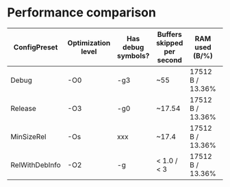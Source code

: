 # Performance comparison
| ConfigPreset   | Optimization level | Has debug symbols? | Buffers skipped per second | RAM used (B/%)   | FLASH used (B/%) |
|----------------|--------------------|--------------------|----------------------------|------------------|------------------|
| Debug          | -O0                | -g3                | ~55                        | 17512 B / 13.36% | 59672 B / 11.38% |
| Release        | -O3                | -g0                | ~17.54                     | 17512 B / 13.36% | 43376 B /  8.27% |
| MinSizeRel     | -Os                | xxx                | ~17.4                      | 17512 B / 13.36% | 43376 B /  8.27% |
| RelWithDebInfo | -O2                | -g                 | < 1.0 / < 3                | 17512 B / 13.36% | 43376 B /  8.27% |
